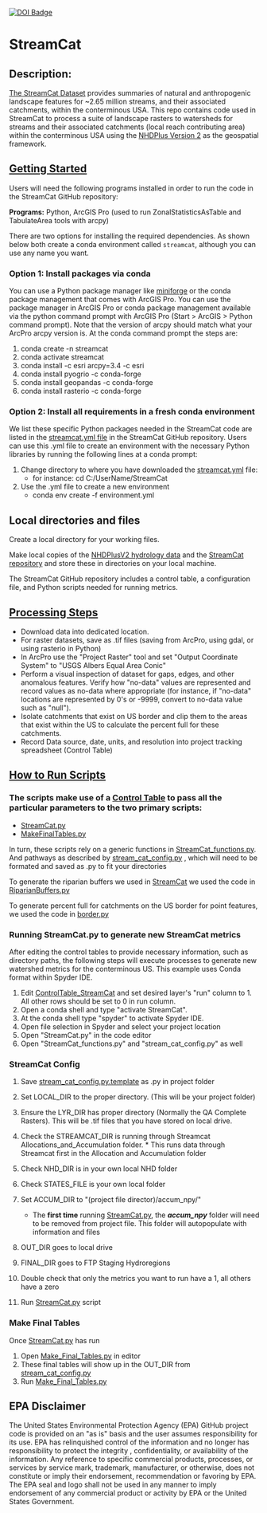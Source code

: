[![DOI Badge](https://zenodo.org/badge/45130222.svg)](https://zenodo.org/record/8141137)

# StreamCat

## Description: 
[The StreamCat Dataset](https://www.epa.gov/national-aquatic-resource-surveys/streamcat-dataset) provides summaries of natural and anthropogenic landscape features for ~2.65 million streams, and their associated catchments, within the conterminous USA. This repo contains code used in StreamCat to process a suite of landscape rasters to watersheds for streams and their associated catchments (local reach contributing area) within the conterminous USA using the [NHDPlus Version 2](https://www.epa.gov/waterdata/nhdplus-national-hydrography-dataset-plus) as the geospatial framework.

## [Getting Started](https://github.com/USEPA/StreamCat/wiki)
Users will need the following programs installed in order to run the code in the StreamCat GitHub repository:

**Programs:**
Python,  ArcGIS Pro (used to run ZonalStatisticsAsTable and TabulateArea tools with arcpy)

There are two options for installing the required dependencies.  As shown below both create
a conda environment called `streamcat`, although you can use any name you want.

### Option 1: Install packages via conda

You can use a Python package manager like [miniforge](https://github.com/conda-forge/miniforge) or the conda package management that comes with ArcGIS Pro. You can use the package manager in ArcGIS Pro or conda package management available via the python command prompt with ArcGIS Pro (Start > ArcGIS > Python command prompt). Note that the version of arcpy should match what your ArcPro arcpy version is. At the conda command prompt the steps are:

1. conda create -n streamcat
2. conda activate streamcat
3. conda install -c esri arcpy=3.4 -c esri
4. conda install pyogrio -c conda-forge
5. conda install geopandas -c conda-forge
6. conda install rasterio -c conda-forge


### Option 2: Install all requirements in a fresh conda environment
     
We list these specific Python packages needed in the StreamCat code are listed in the [streamcat.yml file](https://github.com/USEPA/StreamCat/blob/master/streamcat.yml) in the StreamCat GitHub repository.  Users can use this .yml file to create an environment with the necessary Python libraries by running the following lines at a conda prompt:

1.  Change directory to where you have downloaded the [streamcat.yml](https://github.com/USEPA/StreamCat/blob/master/streamcat.yml) file:
     - for instance: cd C:/UserName/StreamCat
2.  Use the .yml file to create a new environment
     - conda env create -f environment.yml

## Local directories and files

Create a local directory for your working files.  

Make local copies of the [NHDPlusV2 hydrology data](https://www.epa.gov/waterdata/nhdplus-national-hydrography-dataset-plus) and the [StreamCat repository](https://github.com/USEPA/StreamCat.git) and store these in directories on your local machine.

The StreamCat GitHub repository includes a control table, a configuration file,  and Python scripts needed for running metrics.


## [Processing Steps](https://github.com/USEPA/StreamCat/wiki/1.-Landscape-Layer-Processing)

* Download data into dedicated location.
* For raster datasets, save as .tif files (saving from ArcPro, using gdal, or using rasterio in Python)
* In ArcPro use the "Project Raster" tool and set "Output Coordinate System" to "USGS Albers Equal Area Conic"
* Perform a visual inspection of dataset for gaps, edges, and other anomalous features. Verify how "no-data" values are represented and record values as no-data where appropriate (for instance, if "no-data" locations are represented by 0's or -9999,  convert to no-data value such as "null").
* Isolate catchments that exist on US border and clip them to the areas that exist within the US to calculate the percent full for these catchments.
* Record Data source, date, units, and resolution into project tracking spreadsheet (Control Table)
## [How to Run Scripts](https://github.com/USEPA/StreamCat/wiki/2.-Running-StreamCat-Scripts)
### The scripts make use of a [Control Table](https://github.com/USEPA/StreamCat/blob/master/ControlTable_StreamCat.csv) to pass all the particular parameters to the two primary scripts: 
+ [StreamCat.py](https://github.com/USEPA/StreamCat/blob/master/StreamCat.py)
+ [MakeFinalTables.py](https://github.com/USEPA/StreamCat/blob/master/MakeFinalTables.py)  

In turn, these scripts rely on a generic functions in [StreamCat_functions.py](https://github.com/USEPA/StreamCat/blob/master/StreamCat_functions.py). 
And pathways as described by [stream_cat_config.py](https://github.com/USEPA/StreamCat/blob/master/stream_cat_config.py.template) , which will need to be formated and saved as .py to fit your directories

To generate the riparian buffers we used in [StreamCat](https://www.epa.gov/national-aquatic-resource-surveys/streamcat-dataset)
we used the code in [RiparianBuffers.py](https://github.com/USEPA/StreamCat/blob/master/RiparianBuffer.py) 

To generate percent full for catchments on the US border for point features, we used the code in [border.py](https://github.com/USEPA/StreamCat/blob/master/border.py)


### Running StreamCat.py to generate new StreamCat metrics
After editing the control tables to provide necessary information, such as directory paths, the following steps will execute processes to generate new watershed metrics for the conterminous US. This example uses Conda format within Spyder IDE.

1. Edit [ControlTable_StreamCat](https://github.com/USEPA/StreamCat/blob/master/ControlTable_StreamCat.csv) and set desired layer's "run" column to 1. All other rows should be set to 0 in run column.
2. Open a conda shell and type "activate StreamCat".
3. At the conda shell type "spyder" to activate Spyder IDE.
4. Open file selection in Spyder and select your project location
5. Open "StreamCat.py" in the code editor
6. Open "StreamCat_functions.py" and "stream_cat_config.py" as well

### StreamCat Config
1. Save [stream_cat_config.py.template](https://github.com/USEPA/StreamCat/blob/master/stream_cat_config.py.template) as .py in project folder
2. Set LOCAL_DIR to the proper directory. (This will be your project folder)
3.	Ensure the LYR_DIR has proper directory (Normally the QA Complete Rasters).  This will be .tif files that you have stored on local drive.
4.	Check the STREAMCAT_DIR is running through Streamcat Allocations_and_Accumulation folder. * This runs data through Streamcat first in the Allocation and Accumulation folder
5.	Check NHD_DIR is in your own local NHD folder
6.	Check STATES_FILE is your own local folder
7.	Set ACCUM_DIR to "(project file director)/accum_npy/"
    * The **first time** running [StreamCat.py](https://github.com/USEPA/StreamCat/blob/master/StreamCat.py), the ***accum_npy*** folder will need to be removed from project file. This folder will autopopulate with information and files
8.	OUT_DIR goes to local drive
9.	FINAL_DIR goes to FTP Staging Hydroregions

10. Double check that only the metrics you want to run have a 1, all others have a zero
11. Run [StreamCat.py](https://github.com/USEPA/StreamCat/blob/master/StreamCat.py) script


### Make Final Tables
Once [StreamCat.py](https://github.com/USEPA/StreamCat/blob/master/StreamCat.py) has run
1. Open [Make_Final_Tables.py](https://github.com/USEPA/StreamCat/blob/master/Make_Final_Tables.py) in editor
2. These final tables will show up in the OUT_DIR from [stream_cat_config.py](https://github.com/USEPA/StreamCat/blob/master/stream_cat_config.py.template)
3. Run [Make_Final_Tables.py](https://github.com/USEPA/StreamCat/blob/master/Make_Final_Tables.py)


## EPA Disclaimer
The United States Environmental Protection Agency (EPA) GitHub project code is provided on an "as is" basis and the user assumes responsibility for its use.  EPA has relinquished control of the information and no longer has responsibility to protect the integrity , confidentiality, or availability of the information.  Any reference to specific commercial products, processes, or services by service mark, trademark, manufacturer, or otherwise, does not constitute or imply their endorsement, recommendation or favoring by EPA.  The EPA seal and logo shall not be used in any manner to imply endorsement of any commercial product or activity by EPA or the United States Government.

